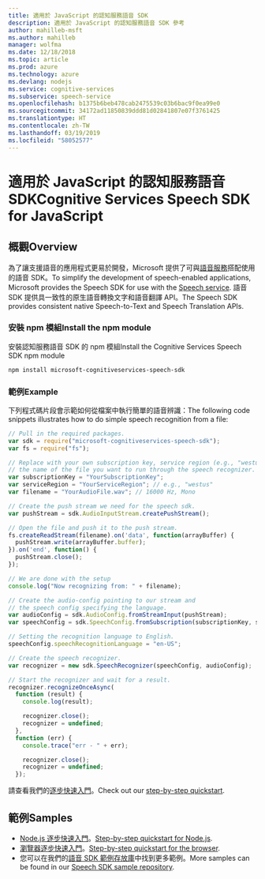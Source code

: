 ```yaml
---
title: 適用於 JavaScript 的認知服務語音 SDK
description: 適用於 JavaScript 的認知服務語音 SDK 參考
author: mahilleb-msft
ms.author: mahilleb
manager: wolfma
ms.date: 12/18/2018
ms.topic: article
ms.prod: azure
ms.technology: azure
ms.devlang: nodejs
ms.service: cognitive-services
ms.subservice: speech-service
ms.openlocfilehash: b1375b6beb478cab2475539c03b6bac9f0ea99e0
ms.sourcegitcommit: 34172ad11850839ddd81d02841807e07f3761425
ms.translationtype: HT
ms.contentlocale: zh-TW
ms.lasthandoff: 03/19/2019
ms.locfileid: "58052577"
---
```

# <a name="cognitive-services-speech-sdk-for-javascript"></a><span data-ttu-id="be21d-103">適用於 JavaScript 的認知服務語音 SDK</span><span class="sxs-lookup"><span data-stu-id="be21d-103">Cognitive Services Speech SDK for JavaScript</span></span>

## <a name="overview"></a><span data-ttu-id="be21d-104">概觀</span><span class="sxs-lookup"><span data-stu-id="be21d-104">Overview</span></span>

<span data-ttu-id="be21d-105">為了讓支援語音的應用程式更易於開發，Microsoft 提供了可與[語音服務](https://aka.ms/csspeech)搭配使用的語音 SDK。</span><span class="sxs-lookup"><span data-stu-id="be21d-105">To simplify the development of speech-enabled applications, Microsoft provides the Speech SDK for use with the [Speech service](https://aka.ms/csspeech).</span></span>
<span data-ttu-id="be21d-106">語音 SDK 提供具一致性的原生語音轉換文字和語音翻譯 API。</span><span class="sxs-lookup"><span data-stu-id="be21d-106">The Speech SDK provides consistent native Speech-to-Text and Speech Translation APIs.</span></span>

### <a name="install-the-npm-module"></a><span data-ttu-id="be21d-107">安裝 npm 模組</span><span class="sxs-lookup"><span data-stu-id="be21d-107">Install the npm module</span></span>

<span data-ttu-id="be21d-108">安裝認知服務語音 SDK 的 npm 模組</span><span class="sxs-lookup"><span data-stu-id="be21d-108">Install the Cognitive Services Speech SDK npm module</span></span>

```bash
npm install microsoft-cognitiveservices-speech-sdk
```

### <a name="example"></a><span data-ttu-id="be21d-109">範例</span><span class="sxs-lookup"><span data-stu-id="be21d-109">Example</span></span> 

<span data-ttu-id="be21d-110">下列程式碼片段會示範如何從檔案中執行簡單的語音辨識：</span><span class="sxs-lookup"><span data-stu-id="be21d-110">The following code snippets illustrates how to do simple speech recognition from a file:</span></span>

```javascript 
// Pull in the required packages.
var sdk = require("microsoft-cognitiveservices-speech-sdk");
var fs = require("fs");

// Replace with your own subscription key, service region (e.g., "westus"), and
// the name of the file you want to run through the speech recognizer.
var subscriptionKey = "YourSubscriptionKey";
var serviceRegion = "YourServiceRegion"; // e.g., "westus"
var filename = "YourAudioFile.wav"; // 16000 Hz, Mono

// Create the push stream we need for the speech sdk.
var pushStream = sdk.AudioInputStream.createPushStream();

// Open the file and push it to the push stream.
fs.createReadStream(filename).on('data', function(arrayBuffer) {
  pushStream.write(arrayBuffer.buffer);
}).on('end', function() {
  pushStream.close();
});

// We are done with the setup
console.log("Now recognizing from: " + filename);

// Create the audio-config pointing to our stream and
// the speech config specifying the language.
var audioConfig = sdk.AudioConfig.fromStreamInput(pushStream);
var speechConfig = sdk.SpeechConfig.fromSubscription(subscriptionKey, serviceRegion);

// Setting the recognition language to English.
speechConfig.speechRecognitionLanguage = "en-US";

// Create the speech recognizer.
var recognizer = new sdk.SpeechRecognizer(speechConfig, audioConfig);

// Start the recognizer and wait for a result.
recognizer.recognizeOnceAsync(
  function (result) {
    console.log(result);

    recognizer.close();
    recognizer = undefined;
  },
  function (err) {
    console.trace("err - " + err);

    recognizer.close();
    recognizer = undefined;
  });
``` 

<span data-ttu-id="be21d-111">請查看我們的[逐步快速入門](/azure/cognitive-services/speech-service/quickstart-js-node)。</span><span class="sxs-lookup"><span data-stu-id="be21d-111">Check out our [step-by-step quickstart](/azure/cognitive-services/speech-service/quickstart-js-node).</span></span>

## <a name="samples"></a><span data-ttu-id="be21d-112">範例</span><span class="sxs-lookup"><span data-stu-id="be21d-112">Samples</span></span>

* <span data-ttu-id="be21d-113">[Node.js 逐步快速入門](/azure/cognitive-services/speech-service/quickstart-js-node)。</span><span class="sxs-lookup"><span data-stu-id="be21d-113">[Step-by-step quickstart for Node.js](/azure/cognitive-services/speech-service/quickstart-js-node).</span></span>
* <span data-ttu-id="be21d-114">[瀏覽器逐步快速入門](/azure/cognitive-services/speech-service/quickstart-js-browser)。</span><span class="sxs-lookup"><span data-stu-id="be21d-114">[Step-by-step quickstart for the browser](/azure/cognitive-services/speech-service/quickstart-js-browser).</span></span>
* <span data-ttu-id="be21d-115">您可以在我們的[語音 SDK 範例存放庫](https://aka.ms/csspeech/samples)中找到更多範例。</span><span class="sxs-lookup"><span data-stu-id="be21d-115">More samples can be found in our [Speech SDK sample repository](https://aka.ms/csspeech/samples).</span></span>
